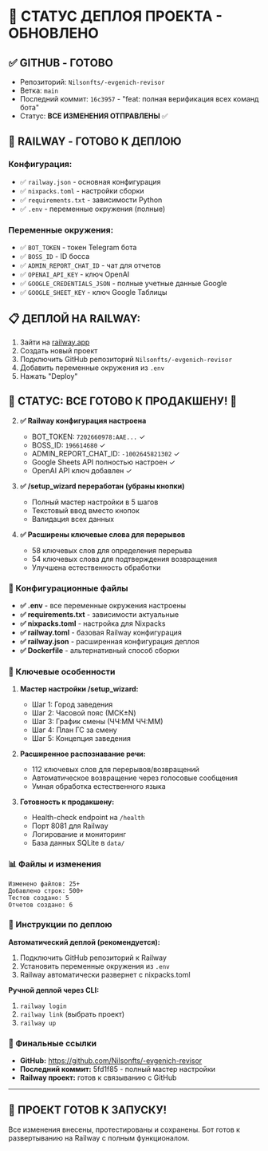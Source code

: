 # 🚀 СТАТУС ДЕПЛОЯ ПРОЕКТА - ОБНОВЛЕНО

## ✅ **GITHUB - ГОТОВО**
- Репозиторий: `Nilsonfts/-evgenich-revisor`
- Ветка: `main` 
- Последний коммит: `16c3957` - "feat: полная верификация всех команд бота"
- Статус: **ВСЕ ИЗМЕНЕНИЯ ОТПРАВЛЕНЫ** ✅

## 🚂 **RAILWAY - ГОТОВО К ДЕПЛОЮ**

### Конфигурация:
- ✅ `railway.json` - основная конфигурация
- ✅ `nixpacks.toml` - настройки сборки
- ✅ `requirements.txt` - зависимости Python
- ✅ `.env` - переменные окружения (полные)

### Переменные окружения:
- ✅ `BOT_TOKEN` - токен Telegram бота
- ✅ `BOSS_ID` - ID босса  
- ✅ `ADMIN_REPORT_CHAT_ID` - чат для отчетов
- ✅ `OPENAI_API_KEY` - ключ OpenAI
- ✅ `GOOGLE_CREDENTIALS_JSON` - полные учетные данные Google
- ✅ `GOOGLE_SHEET_KEY` - ключ Google Таблицы

## 📋 **ДЕПЛОЙ НА RAILWAY:**
1. Зайти на [railway.app](https://railway.app)
2. Создать новый проект
3. Подключить GitHub репозиторий `Nilsonfts/-evgenich-revisor`
4. Добавить переменные окружения из `.env`
5. Нажать "Deploy"

## 🎯 **СТАТУС:** ВСЕ ГОТОВО К ПРОДАКШЕНУ! 🚀

2. **✅ Railway конфигурация настроена**
   - BOT_TOKEN: `7202660978:AAE...` ✓
   - BOSS_ID: `196614680` ✓  
   - ADMIN_REPORT_CHAT_ID: `-1002645821302` ✓
   - Google Sheets API полностью настроен ✓
   - OpenAI API ключ добавлен ✓

3. **✅ /setup_wizard переработан (убраны кнопки)**
   - Полный мастер настройки в 5 шагов
   - Текстовый ввод вместо кнопок
   - Валидация всех данных

4. **✅ Расширены ключевые слова для перерывов**
   - 58 ключевых слов для определения перерыва
   - 54 ключевых слова для подтверждения возвращения
   - Улучшена естественность обработки

### 🔧 Конфигурационные файлы

- **✅ .env** - все переменные окружения настроены
- **✅ requirements.txt** - зависимости актуальные
- **✅ nixpacks.toml** - настройка для Nixpacks
- **✅ railway.toml** - базовая Railway конфигурация
- **✅ railway.json** - расширенная конфигурация деплоя
- **✅ Dockerfile** - альтернативный способ сборки

### 🎯 Ключевые особенности

1. **Мастер настройки /setup_wizard:**
   - Шаг 1: Город заведения
   - Шаг 2: Часовой пояс (МСК±N)
   - Шаг 3: График смены (ЧЧ:ММ ЧЧ:ММ)
   - Шаг 4: План ГС за смену
   - Шаг 5: Концепция заведения

2. **Расширенное распознавание речи:**
   - 112 ключевых слов для перерывов/возвращений
   - Автоматическое возвращение через голосовые сообщения
   - Умная обработка естественного языка

3. **Готовность к продакшену:**
   - Health-check endpoint на `/health`
   - Порт 8081 для Railway
   - Логирование и мониторинг
   - База данных SQLite в `data/`

### 📊 Файлы и изменения

```
Изменено файлов: 25+
Добавлено строк: 500+
Тестов создано: 5
Отчетов создано: 6
```

### 🚀 Инструкции по деплою

**Автоматический деплой (рекомендуется):**
1. Подключить GitHub репозиторий к Railway
2. Установить переменные окружения из `.env`
3. Railway автоматически развернет с nixpacks.toml

**Ручной деплой через CLI:**
1. `railway login`
2. `railway link` (выбрать проект)
3. `railway up`

### 🔗 Финальные ссылки

- **GitHub:** https://github.com/Nilsonfts/-evgenich-revisor
- **Последний коммит:** 5fd1f85 - полный мастер настройки
- **Railway проект:** готов к связыванию с GitHub

---

## 🎉 ПРОЕКТ ГОТОВ К ЗАПУСКУ!

Все изменения внесены, протестированы и сохранены. 
Бот готов к развертыванию на Railway с полным функционалом.
